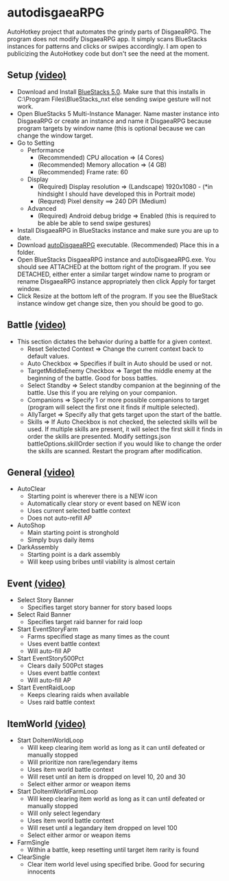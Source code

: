 # autodisgaeaRPG
AutoHotkey project that automates the grindy parts of DisgaeaRPG. The program does not modify DisgaeaRPG app. It simply scans BlueStacks instances for patterns and clicks or swipes accordingly. I am open to publicizing the AutoHotkey code but don't see the need at the moment.

## Setup [(video)](https://youtube.com)

* Download and Install [BlueStacks 5.0](https://www.bluestacks.com/bluestacks-5.html). Make sure that this installs in C:\Program Files\BlueStacks_nxt else sending swipe gesture will not work.
* Open BlueStacks 5 Multi-Instance Manager. Name master instance into DisgaeaRPG or create an instance and name it DisgaeaRPG because program targets by window name (this is optional because we can change the window target.
* Go to Setting
  * Performance
    * (Recommended) CPU allocation => (4 Cores)
    * (Recommended) Memory allocation => (4 GB)
    * (Recommended) Frame rate: 60
  * Display
    * (Required) Display resolution => (Landscape) 1920x1080 - (*in hindsight I should have developed this in Portrait mode)
    * (Requred) Pixel density ==> 240 DPI (Medium)
  * Advanced
    * (Required) Android debug bridge => Enabled (this is required to be able be able to send swipe gestures)
* Install DisgaeaRPG in BlueStacks instance and make sure you are up to date.
* Download [autoDisgaeaRPG](https://raw.githubusercontent.com/yeetoverflow/autodisgaeaRPG/main/exe/autoDisgaeaRpg.exe) executable. (Recommended) Place this in a folder.
* Open BlueStacks DisgaeaRPG instance and autoDisgaeaRPG.exe. You should see ATTACHED at the bottom right of the program. If you see DETACHED, either enter a similar target window name to program or rename DisgaeaRPG instance appropriately then click Apply for target window.
* Click Resize at the bottom left of the program. If you see the BlueStack instance window get change size, then you should be good to go.

## Battle [(video)](https://youtube.com)

* This section dictates the behavior during a battle for a given context.
    * Reset Selected Context => Change the current context back to default values.
    * Auto Checkbox => Specifies if built in Auto should be used or not.
    * TargetMiddleEnemy Checkbox => Target the middle enemy at the beginning of the battle. Good for boss battles.
    * Select Standby => Select standby companion at the beginning of the battle. Use this if you are relying on your companion.
    * Companions => Specify 1 or more possible companions to target (program will select the first one it finds if multiple selected).
    * AllyTarget => Specify ally that gets target upon the start of the battle.
    * Skills => If Auto Checkbox is not checked, the selected skills will be used. If multiple skills are present, it will select the first skill it finds in order the skills are presented. Modify settings.json battleOptions.skillOrder section if you would like to change the order the skills are scanned. Restart the program after modification.

## General [(video)](https://youtube.com)

* AutoClear
    * Starting point is wherever there is a NEW icon
    * Automatically clear story or event based on NEW icon
    * Uses current selected battle context
    * Does not auto-refill AP
* AutoShop
    * Main starting point is stronghold
    * Simply buys daily items
* DarkAssembly
    * Starting point is a dark assembly
    * Will keep using bribes until viability is almost certain

## Event [(video)](https://youtube.com)

* Select Story Banner
    * Specifies target story banner for story based loops
* Select Raid Banner
    * Specifies target raid banner for raid loop
* Start EventStoryFarm
    * Farms specified stage as many times as the count
    * Uses event battle context
    * Will auto-fill AP
* Start EventStory500Pct
    * Clears daily 500Pct stages
    * Uses event battle context
    * Will auto-fill AP
* Start EventRaidLoop
    * Keeps clearing raids when available
    * Uses raid battle context

## ItemWorld [(video)](https://youtube.com)

* Start DoItemWorldLoop
    * Will keep clearing item world as long as it can until defeated or manually stopped 
    * Will prioritize non rare/legendary items
    * Uses item world battle context
    * Will reset until an item is dropped on level 10, 20 and 30
    * Select either armor or weapon items
* Start DoItemWorldFarmLoop
    * Will keep clearing item world as long as it can until defeated or manually stopped 
    * Will only select legendary 
    * Uses item world battle context
    * Will reset until a legandary item dropped on level 100
    * Select either armor or weapon items
* FarmSingle
    * Within a battle, keep resetting until target item rarity is found
* ClearSingle
    * Clear item world level using specified bribe. Good for securing innocents  
    
